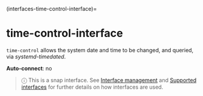 (interfaces-time-control-interface)=
# time-control-interface

`time-control` allows the system date and time to be changed, and queried, via *systemd-timedated*.

**Auto-connect**: no

> ⓘ  This is a snap interface. See [Interface management](/) and [Supported interfaces](/interfaces/index) for further details on how interfaces are used.

